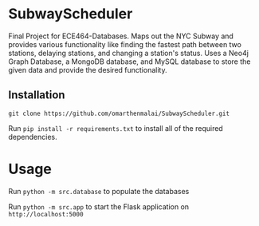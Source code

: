 # SubwayScheduler

Final Project for ECE464-Databases. Maps out the NYC Subway and provides various functionality like finding the fastest path between two stations, delaying stations, and changing a station's status. Uses a Neo4j Graph Database, a MongoDB database, and MySQL database to store the given data and provide the desired functionality.

## Installation

```git clone https://github.com/omarthenmalai/SubwayScheduler.git```

Run `pip install -r requirements.txt` to install all of the required dependencies.

# Usage

Run 
```python -m src.database```
to populate the databases

Run
```python -m src.app```
to start the Flask application on `http://localhost:5000`
